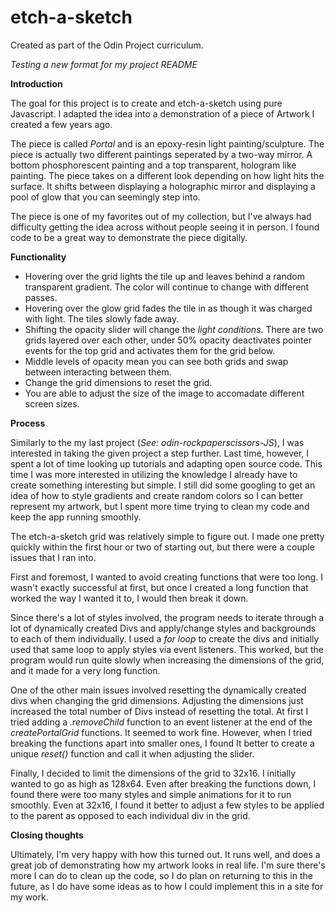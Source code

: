 # etch-a-sketch
Created as part of the Odin Project curriculum.

*Testing a new format for my project README*

**Introduction**

The goal for this project is to create and etch-a-sketch using pure Javascript. I adapted the idea into a demonstration of a piece of Artwork I created a few years ago. 

The piece is called *Portal* and is an epoxy-resin light painting/sculpture. The piece is actually two different paintings seperated by a two-way mirror. A bottom phosphorescent painting and a top transparent, hologram like painting. The piece takes on a different look depending on how light hits the surface. It shifts between displaying a holographic mirror and displaying a pool of glow that you can seemingly step into. 

The piece is one of my favorites out of my collection, but I've always had difficulty getting the idea across without people seeing it in person. I found code to be a great way to demonstrate the piece digitally. 

**Functionality**

- Hovering over the grid lights the tile up and leaves behind a random transparent gradient. The color will continue to change with different passes. 
- Hovering over the glow grid fades the tile in as though it was charged with light. The tiles slowly fade away. 
- Shifting the opacity slider will change the *light conditions*. There are two grids layered over each other, under 50% opacity deactivates pointer events for the top grid and activates them for the grid below.
- Middle levels of opacity mean you can see both grids and swap between interacting between them.
- Change the grid dimensions to reset the grid. 
- You are able to adjust the size of the image to accomadate different screen sizes.

**Process**

Similarly to the my last project (*See: odin-rockpaperscissors-JS*), I was interested in taking the given project a step further. Last time, however, I spent a lot of time looking up tutorials and adapting open source code. This time I was more interested in utilizing the knowledge I already have to create something interesting but simple. I still did some googling to get an idea of how to style gradients and create random colors so I can better represent my artwork, but I spent more time trying to clean my code and keep the app running smoothly. 

The etch-a-sketch grid was relatively simple to figure out. I made one pretty quickly within the first hour or two of starting out, but there were a couple issues that I ran into. 

First and foremost, I wanted to avoid creating functions that were too long. I wasn't exactly successful at first, but once I created a long function that worked the way I wanted it to, I would then break it down. 

Since there's a lot of styles involved, the program needs to iterate through a lot of dynamically created Divs and apply/change styles and backgrounds to each of them individually. I used a *for loop* to create the divs and initially used that same loop to apply styles via event listeners. This worked, but the program would run quite slowly when increasing the dimensions of the grid, and it made for a very long function. 

One of the other main issues involved resetting the dynamically created divs when changing the grid dimensions. Adjusting the dimensions just increased the total number of Divs instead of resetting the total. At first I tried adding a *.removeChild* function to an event listener at the end of the *createPortalGrid* functions. It seemed to work fine. However, when I tried breaking the functions apart into smaller ones, I found It better to create a unique *reset()* function and call it when adjusting the slider. 

Finally, I decided to limit the dimensions of the grid to 32x16. I initially wanted to go as high as 128x64. Even after breaking the functions down, I found there were too many styles and simple animations for it to run smoothly. Even at 32x16, I found it better to adjust a few styles to be applied to the parent as opposed to each individual div in the grid. 

**Closing thoughts**

Ultimately, I'm very happy with how this turned out. It runs well, and does a great job of demonstrating how my artwork looks in real life. I'm sure there's more I can do to clean up the code, so I do plan on returning to this in the future, as I do have some ideas as to how I could implement this in a site for my work. 

